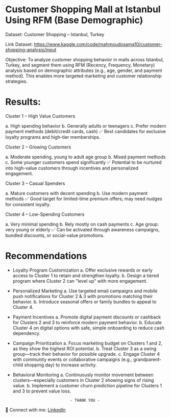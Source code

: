 # Customer Shopping Mall at Istanbul Using RFM (Base Demographic)

Dataset: Customer Shopping – Istanbul, Turkey

Link Dataset: https://www.kaggle.com/code/mahmoudosama10/customer-shopping-analysis/input

Objective:
To analyze customer shopping behavior in malls across Istanbul, Turkey, and segment them using RFM (Recency, Frequency, Monetary) analysis based on demographic attributes (e.g., age, gender, and payment method). This enables more targeted marketing and customer relationship strategies.

# Results:
Cluster 1 – High Value Customers

a. High spending behavior
b. Generally adults or teenagers
c. Prefer modern payment methods (debit/credit cards, cash)
✅ Best candidates for exclusive loyalty programs and high-tier memberships.

Cluster 2 – Growing Customers

a. Moderate spending, young to adult age group
b. Mixed payment methods
c. Some younger customers spend significantly
✅ Potential to be nurtured into high-value customers through incentives and personalized engagement.

Cluster 3 – Casual Spenders

a. Mature customers with decent spending
b. Use modern payment methods
✅ Good target for limited-time premium offers; may need nudges for consistent loyalty.

Cluster 4 – Low-Spending Customers

a. Very minimal spending
b. Rely mostly on cash payments
c. Age group: very young or elderly
✅ Can be activated through awareness campaigns, bundled discounts, or social-value promotions.

# Recommendations
- Loyalty Program Customization
a. Offer exclusive rewards or early access to Cluster 1 to retain and strengthen loyalty.
b. Design a tiered program where Cluster 2 can "level up" with more engagement.
- Personalized Marketing
a. Use targeted email campaigns and mobile push notifications for Cluster 2 & 3 with promotions matching their behavior.
b. Introduce seasonal offers or family bundles to appeal to Cluster 4.
- Payment Incentives
a. Promote digital payment discounts or cashback for Clusters 2 and 3 to reinforce modern payment behavior.
b. Educate Cluster 4 on digital options with safe, simple onboarding to reduce cash dependency.
- Campaign Prioritization
a. Focus marketing budget on Clusters 1 and 2, as they show the highest ROI potential.
b. Treat Cluster 3 as a swing group—track their behavior for possible upgrade.
c. Engage Cluster 4 with community events or collaborative campaigns (e.g., grandparent-child shopping day) to increase activity.
- Behavioral Monitoring
a. Continuously monitor movement between clusters—especially customers in Cluster 2 showing signs of rising value.
b. Implement a customer churn prediction pipeline for Clusters 1 and 3 to prevent value loss.


                               - THANK YOU -

🔗 Connect with me: [LinkedIn](https://linkedin.com/in/ferdypput)

